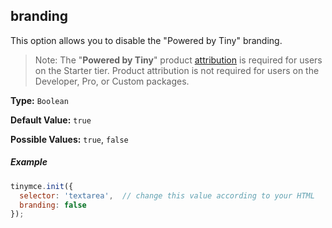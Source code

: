 ## branding

This option allows you to disable the "Powered by Tiny" branding.

> Note: The "**Powered by Tiny**" product [attribution]({{site.baseurl}}/general-configuration-guide/attribution-requirements/) is required for users on the Starter tier. Product attribution is not required for users on the Developer, Pro, or Custom packages.

**Type:** `Boolean`

**Default Value:** `true`

**Possible Values:** `true`, `false`

##### Example

```js
tinymce.init({
  selector: 'textarea',  // change this value according to your HTML
  branding: false
});
```
